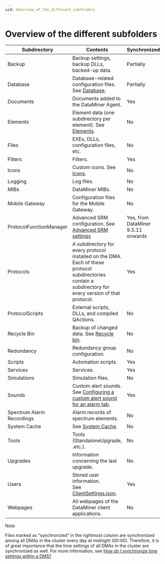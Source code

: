 ```yaml
---
uid: Overview_of_the_different_subfolders
---
```


# Overview of the different subfolders

| Subdirectory              | Contents                                                                                                                                                                               | Synchronized?                      |
|---------------------------|----------------------------------------------------------------------------------------------------------------------------------------------------------------------------------------|------------------------------------|
| Backup                    | Backup settings, backup DLLs, backed-up data.                                                                                                                                          | Partially                          |
| Database                  | Database-related configuration files. See [Database](xref:Database).                                                                                                                     | Partially                          |
| Documents                 | Documents added to the DataMiner Agent.                                                                                                                                                | Yes                                |
| Elements                  | Element data (one subdirectory per element). See [Elements](xref:Elements1#elements).                                                                                                    | No                                 |
| Files                     | EXEs, DLLs, configuration files, etc.                                                                                                                                                  | No                                 |
| Filters                   | Filters.                                                                                                                                                                               | Yes                                |
| Icons                     | Custom icons. See [Icons](xref:Icons).                                                                                                                                                   | No                                 |
| Logging                   | Log files.                                                                                                                                                                             | No                                 |
| MIBs                      | DataMiner MIBs.                                                                                                                                                                        | No                                 |
| Mobile Gateway            | Configuration files for the Mobile Gateway.                                                                                                                                            | No                                 |
| ProtocolFunctionManager   | Advanced SRM configuration. See [Advanced SRM settings](xref:Advanced_SRM_settings)                                                                                     | Yes, from DataMiner 9.5.11 onwards |
| Protocols                 | A subdirectory for every protocol installed on the DMA.<br> Each of these protocol subdirectories contain a subdirectory for every version of that protocol.                           | Yes                                |
| ProtocolScripts           | External scripts, DLLs, and compiled QActions.                                                                                                                                         | No                                 |
| Recycle Bin               | Backup of changed data. See [Recycle bin](xref:Recycle_bin).                                                                                                                             | No                                 |
| Redundancy                | Redundancy group configuration.                                                                                                                                                        | No                                 |
| Scripts                   | Automation scripts.                                                                                                                                                                    | Yes                                |
| Services                  | Services.                                                                                                                                                                              | Yes                                |
| Simulations               | Simulation files.                                                                                                                                                                      | No                                 |
| Sounds                    | Custom alert sounds. See [Configuring a custom alert sound for an alarm tab](xref:Working_with_the_Alarm_Console#configuring-a-custom-alert-sound-for-an-alarm-tab). | Yes                                |
| Spectrum Alarm Recordings | Alarm records of spectrum elements.                                                                                                                                                    | No                                 |
| System Cache              | See [System Cache](xref:System_Cache).                                                                                                                                                   | No                                 |
| Tools                     | Tools (StandaloneUpgrade, .etc.).                                                                                                                                                      | No                                 |
| Upgrades                  | Information concerning the last upgrade.                                                                                                                                               | No                                 |
| Users                     | Stored user information.<br> See [ClientSettings.json](xref:ClientSettings_json#clientsettingsjson).                                                                                     | Yes                                |
| Webpages                  | All webpages of the DataMiner client applications.                                                                                                                                     | No                                 |

> [!NOTE]
> Files marked as “synchronized” in the rightmost column are synchronized among all DMAs in the cluster every day at midnight (00:00). Therefore, it is of great importance that the time settings of all DMAs in the cluster are synchronized as well. For more information, see [How do I synchronize time settings within a DMS?](xref:General_configuration#how-do-i-synchronize-time-settings-within-a-dms)
